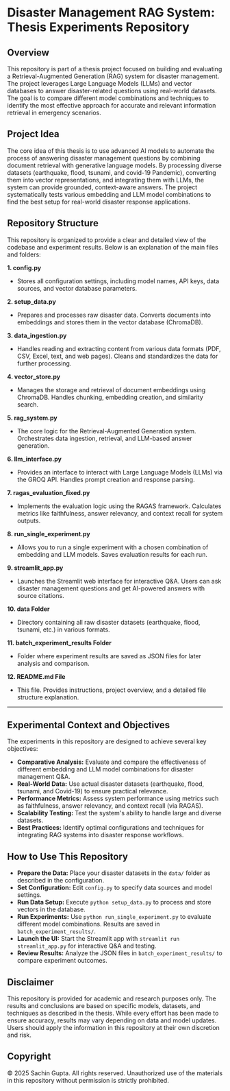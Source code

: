 # Disaster Management RAG System: Thesis Experiments Repository

## Overview
This repository is part of a thesis project focused on building and evaluating a Retrieval-Augmented Generation (RAG) system for disaster management. The project leverages Large Language Models (LLMs) and vector databases to answer disaster-related questions using real-world datasets. The goal is to compare different model combinations and techniques to identify the most effective approach for accurate and relevant information retrieval in emergency scenarios.

## Project Idea
The core idea of this thesis is to use advanced AI models to automate the process of answering disaster management questions by combining document retrieval with generative language models. By processing diverse datasets (earthquake, flood, tsunami, and covid-19 Pandemic), converting them into vector representations, and integrating them with LLMs, the system can provide grounded, context-aware answers. The project systematically tests various embedding and LLM model combinations to find the best setup for real-world disaster response applications.

## Repository Structure
This repository is organized to provide a clear and detailed view of the codebase and experiment results. Below is an explanation of the main files and folders:

**1. config.py**
  - Stores all configuration settings, including model names, API keys, data sources, and vector database parameters.

**2. setup_data.py**
  - Prepares and processes raw disaster data. Converts documents into embeddings and stores them in the vector database (ChromaDB).

**3. data_ingestion.py**
  - Handles reading and extracting content from various data formats (PDF, CSV, Excel, text, and web pages). Cleans and standardizes the data for further processing.

**4. vector_store.py**
  - Manages the storage and retrieval of document embeddings using ChromaDB. Handles chunking, embedding creation, and similarity search.

**5. rag_system.py**
  - The core logic for the Retrieval-Augmented Generation system. Orchestrates data ingestion, retrieval, and LLM-based answer generation.

**6. llm_interface.py**
  - Provides an interface to interact with Large Language Models (LLMs) via the GROQ API. Handles prompt creation and response parsing.

**7. ragas_evaluation_fixed.py**
  - Implements the evaluation logic using the RAGAS framework. Calculates metrics like faithfulness, answer relevancy, and context recall for system outputs.

**8. run_single_experiment.py**
  - Allows you to run a single experiment with a chosen combination of embedding and LLM models. Saves evaluation results for each run.

**9. streamlit_app.py**
  - Launches the Streamlit web interface for interactive Q&A. Users can ask disaster management questions and get AI-powered answers with source citations.

**10. data Folder**
  - Directory containing all raw disaster datasets (earthquake, flood, tsunami, etc.) in various formats.

**11. batch_experiment_results Folder**
  - Folder where experiment results are saved as JSON files for later analysis and comparison.

**12. README.md File**
  - This file. Provides instructions, project overview, and a detailed file structure explanation.

---

## Experimental Context and Objectives
The experiments in this repository are designed to achieve several key objectives:

- **Comparative Analysis:** Evaluate and compare the effectiveness of different embedding and LLM model combinations for disaster management Q&A.
- **Real-World Data:** Use actual disaster datasets (earthquake, flood, tsunami, and Covid-19) to ensure practical relevance.
- **Performance Metrics:** Assess system performance using metrics such as faithfulness, answer relevancy, and context recall (via RAGAS).
- **Scalability Testing:** Test the system's ability to handle large and diverse datasets.
- **Best Practices:** Identify optimal configurations and techniques for integrating RAG systems into disaster response workflows.

## How to Use This Repository
- **Prepare the Data:** Place your disaster datasets in the `data/` folder as described in the configuration.
- **Set Configuration:** Edit `config.py` to specify data sources and model settings.
- **Run Data Setup:** Execute `python setup_data.py` to process and store vectors in the database.
- **Run Experiments:** Use `python run_single_experiment.py` to evaluate different model combinations. Results are saved in `batch_experiment_results/`.
- **Launch the UI:** Start the Streamlit app with `streamlit run streamlit_app.py` for interactive Q&A and testing.
- **Review Results:** Analyze the JSON files in `batch_experiment_results/` to compare experiment outcomes.

## Disclaimer
This repository is provided for academic and research purposes only. The results and conclusions are based on specific models, datasets, and techniques as described in the thesis. While every effort has been made to ensure accuracy, results may vary depending on data and model updates. Users should apply the information in this repository at their own discretion and risk.

## Copyright
© 2025 Sachin Gupta. All rights reserved. Unauthorized use of the materials in this repository without permission is strictly prohibited.